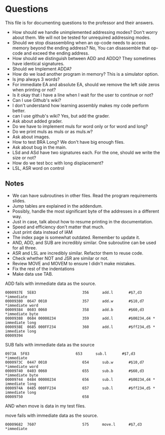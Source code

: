 # Questions

This file is for documenting questions to the professor and their answers.

- How should we handle unimplemented addressing modes? Don't worry about them. We will not be tested for unrequired addressing modes.
- Should we stop disassembling when an op-code needs to access memory beyond the ending address? No, You can disassemble that op-code and exceed the ending address.
- How should we distinguish between ADD and ADDQ? They sometimes have identical signatures.
- Should we Implement ADDA?
- How do we load another program in memory? This is a simulator option.
- Is jmp always 3 words?
- For immediate EA and absolute EA, should we remove the left side zeros when printing or not?
- Is it okay that i have a line when I wait for the user to continue or not?
- Can I use Github's wiki?
- I don't understand how learning assembly makes my code perform better.
- can I use github's wiki? Yes, but add the grader.
- Ask about added grader.
- Do we have to implement muls for word only or for word and long?
- Do we print muls as muls or as muls.w?
- Ask about images.
- How to test BRA Long? We don't have big enough files.
- Ask about bug in the main.
- LSd and ASd have two signatures each. For the <ea> one, should we write the size or not?
- How do we test bcc with long displacement?
- LSL, ASR word on control



## Notes

- We can have subroutines in other files. Read the program requirements slides.
- Jump tables are explained in the addendum.
- Possibly, handle the most significant byte of the addresses in a different way.
- Just in case, talk about how to resume printing in the documentation.
- Speed and efficiency don't matter that much.
- Just print data instead of IAM
- The index page is somewhat outdated. Remember to update it.
- AND, ADD, and SUB are incredibly similar. One subroutine can be used for all three.
- ASR and LSL are incredibly similar. Refactor them to reuse code.
- Check whether NOT and JSR are similar or not.
- Review MOVE and MOVEM to ensure I didn't make mistakes.
- Fix the rest of the indentations
- Make data use TAB.


ADD fails with immediate data as the source.

```
0000937E  5E83                     356      add.l       #$7,d3    *immediate
00009380  0647 0010                357      add.w       #$10,d7   *immediate word
00009384  0603 0060                358      add.b       #$60,d3   *immediate byte
00009388  0684 00000234            359      add.l       #$00234,d4 * immediate long
0000938E  0685 000FF234            360      add.l       #$ff234,d5 * immediate long
00009394 
```

SUB fails with immediate data as the source

```
0973A  5F83                     653      sub.l       #$7,d3    *immediate
0000973C  0447 0010                654      sub.w       #$10,d7   *immediate word
00009740  0403 0060                655      sub.b       #$60,d3   *immediate byte
00009744  0484 00000234            656      sub.l       #$00234,d4 * immediate long
0000974A  0485 000FF234            657      sub.l       #$ff234,d5 * immediate long
00009750                           658   
```


AND when move is data in my test files.

move fails with immediate data as the source.

```
00009682  7607                     575      move.l      #$7,d3    *immediate
```
